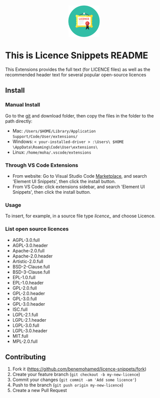
<p align="center">
      <img src="assets/logo.png" alt="Licence logo" width="100px"/>
</p>

# This is Licence Snippets README

This Extensions provides the full text (for LICENCE files) as well as
the recommended header text for several popular open-source licences

## Install

### Manual Install

Go to the [git](https://github.com/benemohamed/licence-snippets) and download  folder, then copy the files in the folder to the path directly:

- Mac: ```/Users/$HOME/Library/Application Support/Code/User/extensions/```
- Windows: ```< your-installed-driver > :\Users\ $HOME \AppData\Roaming\Code\User\extensions\```
- Linux: ```/home/moha/.vscode/extensions```

### Through VS Code Extensions

- From website: Go to Visual Studio Code [Marketplace](https://marketplace.visualstudio.com/), and search 'Element UI Snippets', then click the install button.
- From VS Code: click extensions sidebar, and search 'Element UI Snippets', then click the install button.

### Usage

To insert, for example, in a source file type *licence_* and choose Licence.

### List open source licences

- AGPL-3.0.full
- AGPL-3.0.header
- Apache-2.0.full
- Apache-2.0.header
- Artistic-2.0.full
- BSD-2-Clause.full
- BSD-3-Clause.full
- EPL-1.0.full
- EPL-1.0.header
- GPL-2.0.full
- GPL-2.0.header
- GPL-3.0.full
- GPL-3.0.header
- ISC.full
- LGPL-2.1.full
- LGPL-2.1.header
- LGPL-3.0.full
- LGPL-3.0.header
- MIT.full
- MPL-2.0.full

## Contributing

1. Fork it (<https://github.com/benemohamed/licence-snippets/fork>)
2. Create your feature branch (`git checkout -b my-new-licence`)
3. Commit your changes (`git commit -am 'Add some licence'`)
4. Push to the branch (`git push origin my-new-licence`)
5. Create a new Pull Request
